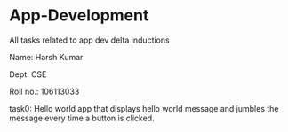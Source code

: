 App-Development
===============

All tasks related to app dev delta inductions

Name: Harsh Kumar

Dept: CSE

Roll no.: 106113033

task0: Hello world app that displays hello world message and jumbles the message every time a button is clicked.
